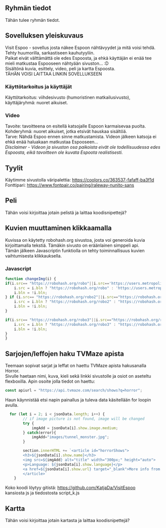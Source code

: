 ## Ryhmän tiedot
Tähän tulee ryhmän tiedot. 

## Sovelluksen yleiskuvaus
Visit Espoo - sovellus josta näkee Espoon nähtävyydet ja mitä voisi tehdä. Tehty huumorilla, sarkastiseen kauhutyyliin.   
Paikat eivät välttämättä ole edes Espoosta, ja ehkä käyttäjän ei enää tee mieli matkustaa Espooseen nähtyään sivuston... :D   
Sisältönä kuvia, esittely, video, peli ja kartta Espoosta.  
TÄHÄN VOISI LAITTAA LINKIN SOVELLUKSEEN    

### Käyttötarkoitus ja käyttäjät
Käyttötarkoitus: viihdesivusto (humoristinen matkailusivusto), käyttäjäryhmä: nuoret aikuiset. 

### Video
Tavoite: tavoitteena on esitellä katsojalle Espoon karmaisevaa puolta.   
Kohderyhmä: nuoret aikuiset, jotka etsivät hauskaa sisältöä.   
Tarve: Nähdä Espoo ennen sinne matkustamista. Videon jälkeen katsoja ei ehkä enää haluakaan matkustaa Espooseen...    
*Disclaimer - Videon ja sivuston osa paikoista eivät ole todellisuudessa edes Espoosta, eikä tavoitteen ole kuvata Espoota realistisesti.*

## Tyylit
Käytimme sivustolla väripalettia: https://coolors.co/363537-fafaff-ba3f1d   
Fonttipari: https://www.fontpair.co/pairing/raleway-nunito-sans

## Peli
Tähän voisi kirjoittaa jotain pelistä ja laittaa koodisnipettejä?   

## Kuvien muuttaminen klikkaamalla
Kuvissa on käytetty robohash.org sivustoa, josta voi generoida kuvia kirjoittamalla tekstiä. Tämäkin sivusto on eräänlainen simppeli api.  
Tämän jälkeen Javascriptin funktiolla on tehty toiminnallisuus kuvien vaihtumisesta klikkauksella.  
### Javascript 
```js
function changeImg(i) {
if(i.src== "https://robohash.org/robo"||i.src=='https://users.metropolia.fi/~katjadah/mediakurssin-palautukset/kat.jpg'){
    i.src = i.bln ? "https://robohash.org/robo" : 'https://users.metropolia.fi/~katjadah/mediakurssin-palautukset/kat.jpg';
    i.bln = !i.bln; 
} if (i.src== "https://robohash.org/robo2"||i.src=="https://robohash.org/robo5"){
    i.src = i.bln ? "https://robohash.org/robo2" : "https://robohash.org/robo5";
    i.bln = !i.bln; 
}

if(i.src== "https://robohash.org/robo3"||i.src=="https://robohash.org/robo6"){
    i.src = i.bln ? "https://robohash.org/robo3" : "https://robohash.org/robo6";
    i.bln = !i.bln;
}
}
```
## Sarjojen/leffojen haku TVMaze apista  
Teemaan sopivat sarjat ja leffat on haettu TVMaze apista hakusanalla Horror.  
Sivulle haetaan nimi, kuva, kieli sekä linkki sivustolle ja osiot on aseteltu flexboxilla.
Apin osoite jolla tiedot on haettu:
```js   
const apiurl = "https://api.tvmaze.com/search/shows?q=horror";
```
Haun käynnistää etsi napin painallus ja tuleva data käsitellään for loopin avulla.
```js  
  for (let i = 2; i < jsonData.length; i++) {
        // if image picture is not found, image will be changed
        try {
            imgAdd = jsonData[i].show.image.medium;
        } catch(error){
            imgAdd="images/tunnel_monster.jpg";
        }

        section.innerHTML += `<article id="horrorShows">
        <h3>${jsonData[i].show.name}</h3>
        <img src=${imgAdd} alt="title" width="300px;" height="auto">
        <p>Language: ${jsonData[i].show.language}</p>
        <a href=${jsonData[i].show.url} target="_blank">More info from TVMAZE</a>
        </article>`
    }
```
   
Koko koodi löytyy gitistä: https://github.com/KatjaDa/VisitEspoo   
kansiosta js ja tiedostosta script_k.js    

## Kartta
Tähän voisi kirjoittaa jotain kartasta ja laittaa koodisnipettejä?  